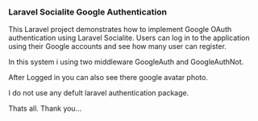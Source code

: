 ### Laravel Socialite Google Authentication

This Laravel project demonstrates how to implement Google OAuth authentication using Laravel Socialite. Users can log in to the application using their Google accounts and see how many user can register.

In this system i using two middleware GoogleAuth and GoogleAuthNot.

After Logged in you can also see there google avatar photo.

I do not use any defult laravel authentication package.


Thats all. Thank you...




